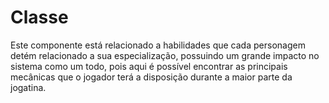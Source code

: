 # Classe

Este componente está relacionado a habilidades que cada personagem detém relacionado a sua especialização, possuindo um grande impacto no sistema como um todo, pois aqui é possível encontrar as principais mecânicas que o jogador terá a disposição durante a maior parte da jogatina.

<s-class />
